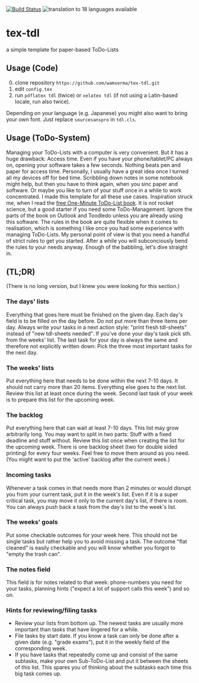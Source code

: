 [![Build Status](https://img.shields.io/travis/wamserma/tex-tdl/master.png)](https://travis-ci.org/wamserma/tex-tdl/) ![translation to 18 languages available](https://img.shields.io/badge/languages-18-blue.svg)

# tex-tdl
a simple template for paper-based ToDo-Lists

## Usage (Code)

0. clone repository `https://github.com/wamserma/tex-tdl.git`
0. edit `config.tex`
0. run `pdflatex tdl` (twice) or `xelatex tdl` (if not using a Latin-based locale, run also twice).

Depending on your language (e.g. Japanese) you might also want to bring your own font. Just replace `sourcesanspro` in `tdl.cls`.

## Usage (ToDo-System)

Managing your ToDo-Lists with a computer is very convenient. But it has a huge drawback: Access time. Even if you have your phone/tablet/PC always on, opening your software takes a few seconds. Nothing beats pen and paper for access time. Personally, I usually have a great idea once I turned all my devices off for bed time. Scribbling down notes in some notebook might help, but then you have to think again, when you sinc paper and software. Or maybe you like to turn of your stuff once in a while to work concentrated. I made this template for all these use cases. Inspiration struck me, when I read the [free One-Minute ToDo-List book](http://www.michaellinenberger.com/free1MTD.htm). It is not rocket science, but a good starter if you need some ToDo-Management. Ignore the parts of the book on Outlook and Toodledo unless you are already using this software. The rules in the book are quite flexible when it comes to realisation, which is something I like once you had some experience with managing ToDo-Lists. My personal point of view is that you need a handful of strict rules to get you started. After a while you will subconciously bend the rules to your needs anyway. Enough of the babbling, let's dive straight in.

## (TL;DR)

(There is no long version, but I knew you were looking for this section.)

### The days' lists

Everything that goes here must be finished on the given day. Each day's field is to be filled on the day before. Do not put more than three items per day. Always write your tasks in a next action style: "print fresh tdl-sheets" instead of "new tdl-sheets needed".
If you've done your day's task pick sth. from the weeks' list.
The last task for your day is always the same and therefore not explicitly written down: Pick the three most important tasks for the next day.

### The weeks' lists

Put everything here that needs to be done within the next 7-10 days. It should not carry more than 20 items. Everything else goes to the next list.
Review this list at least once during the week. Second last task of your week is to prepare this list for the upcoming week.

### The backlog

Put everything here that can wait at least 7-10 days. This list may grow arbitrarily long. You may want to split in two parts: Stuff with a fixed deadline and stuff without. Review this list once when creating the list for the upcoming week.
There is one backlog sheet (two for double sided printing) for every four weeks. Feel free to move them around as you need. (You might want to put the 'active' backlog after the current week.)

### Incoming tasks

Whenever a task comes in that needs more than 2 minutes or would disrupt you from your current task, put it in the week's list. Even if it is a super critical task, you may move it only to the current day's list, if there is room. You can always push back a task from the day's list to the week's list. 

### The weeks' goals

Put some checkable outcomes for your week here. This should not be single tasks but rather help you to avoid missing a task. The outcome "flat cleaned" is easily checkable and you will know whether you forgot to "empty the trash can".

### The notes field

This field is for notes related to that week: phone-numbers you need for your tasks, planning hints ("expect a lot of support calls this week") and so on.

### Hints for reviewing/filing tasks

+ Review your lists from bottom up. The newest tasks are usually more important than tasks that have lingered for a while.
+ File tasks by start date. If you know a task can only be done after a given date (e.g. "grade exams"), put it in the weekly field of the corresponding week.
+ If you have tasks that repeatedly come up and consist of the same subtasks, make your own Sub-ToDo-List and put it between the sheets of this list. This spares you of thinking about the subtasks each time this big task comes up.
